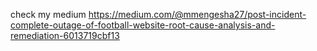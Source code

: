check my medium
https://medium.com/@mmengesha27/post-incident-complete-outage-of-football-website-root-cause-analysis-and-remediation-6013719cbf13
